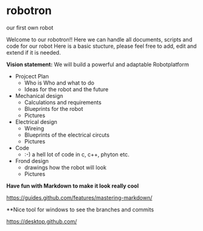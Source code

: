 # robotron
our first own robot

Welcome to our robotron!!
Here we can handle all documents, scripts and code for our robot
Here is a basic stucture, please feel free to add, edit and extend if it is needed.

**Vision statement:**
We will build a powerful and adaptable Robotplatform 

* Projcect Plan
  * Who is Who and what to do
  * Ideas for the robot and the future
* Mechanical design
  * Calculations and requirements
  * Blueprints for the robot
  * Pictures
* Electrical design
  * Wireing
  * Blueprints of the electrical circuts
  * Pictures
* Code
  * :-) a hell lot of code in c, c++, phyton etc.
* Frond design 
  * drawings how the robot will look
  * Pictures 

**Have fun with Markdown to make it look really cool**
  
https://guides.github.com/features/mastering-markdown/

**Nice tool for windows to see the branches and commits

https://desktop.github.com/
  
